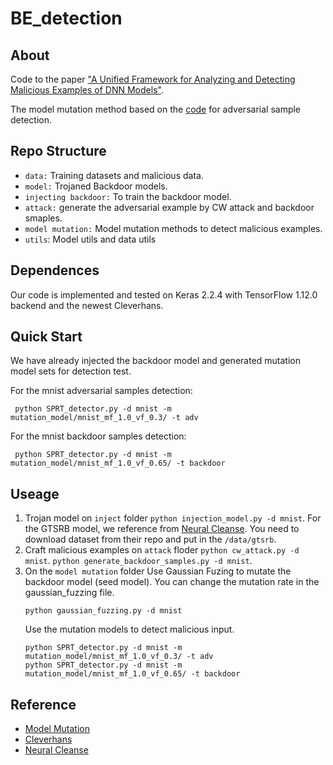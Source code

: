 # BE_detection
 
## About
Code to the paper ["A Unified Framework for Analyzing and Detecting Malicious Examples of DNN Models"](https://arxiv.org/abs/2006.14871).

The model mutation method based on the [code](https://github.com/dgl-prc/m_testing_adversatial_sample) for adversarial sample detection.

## Repo Structure
- `data:` Training datasets and malicious data.
- `model:` Trojaned Backdoor models.
- `injecting backdoor:`  To train the backdoor model.
- `attack:` generate the adversarial example by CW attack and backdoor smaples.
- `model mutation:` Model mutation methods to detect malicious examples.
- `utils`: Model utils and data utils
## Dependences
Our code is implemented and tested on Keras 2.2.4  with TensorFlow 1.12.0 backend and the newest  Cleverhans.

## Quick Start 
We have already injected the backdoor model and generated mutation model sets for detection test.

For the mnist adversarial samples detection:
```
 python SPRT_detector.py -d mnist -m mutation_model/mnist_mf_1.0_vf_0.3/ -t adv
```
For the mnist backdoor samples detection:
```
 python SPRT_detector.py -d mnist -m mutation_model/mnist_mf_1.0_vf_0.65/ -t backdoor
```

## Useage
1. Trojan model on `inject` folder `python injection_model.py -d mnist`.
   For the GTSRB model, we reference from [Neural Cleanse](https://github.com/bolunwang/backdoor). You need to download dataset from their repo and put in the `/data/gtsrb`.
2. Craft malicious examples on `attack` floder `python cw_attack.py -d mnist`. `python generate_backdoor_samples.py -d mnist`.
3. On the `model mutation` folder
    Use Gaussian Fuzing to mutate the backdoor model (seed model). You can change the mutation rate in the gaussian_fuzzing file.
    ```
    python gaussian_fuzzing.py -d mnist
    ```
    Use the mutation models to detect malicious input.
    ```
    python SPRT_detector.py -d mnist -m mutation_model/mnist_mf_1.0_vf_0.3/ -t adv
    python SPRT_detector.py -d mnist -m mutation_model/mnist_mf_1.0_vf_0.65/ -t backdoor
    ```

## Reference
- [Model Mutation](https://github.com/dgl-prc/m_testing_adversatial_sample)
- [Cleverhans](https://github.com/tensorflow/cleverhans)
- [Neural Cleanse](https://github.com/bolunwang/backdoor)
